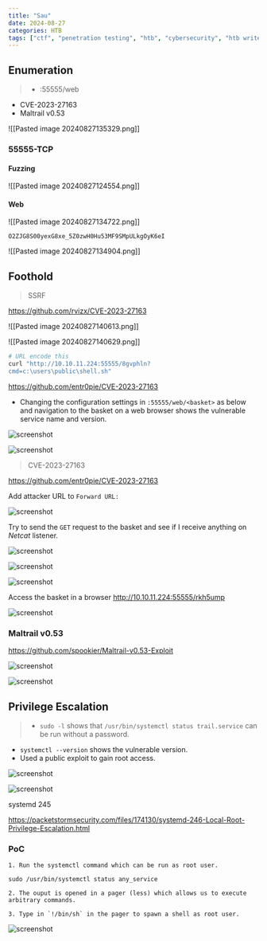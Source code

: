 ```yaml
---
title: "Sau"
date: 2024-08-27
categories: HTB
tags: ["ctf", "penetration testing", "htb", "cybersecurity", "htb writeup", "htb walkthrough", "hackthebox", "sau", "writeup"]
---
```


## Enumeration

> - :55555/web
- CVE-2023-27163
- Maltrail v0.53

![[Pasted image 20240827135329.png]]

### 55555-TCP

#### Fuzzing

![[Pasted image 20240827124554.png]]

#### Web

![[Pasted image 20240827134722.png]]

```text
O2ZJG8S00yexG8xe_5Z0zwH0Hu53MF9SMpULkgOyK6eI
```

![[Pasted image 20240827134904.png]]

## Foothold
> SSRF

https://github.com/rvizx/CVE-2023-27163

![[Pasted image 20240827140613.png]]

![[Pasted image 20240827140629.png]]

```sh
# URL encode this
curl "http://10.10.11.224:55555/8gvphln?
cmd=c:\users\public\shell.sh"
```

https://github.com/entr0pie/CVE-2023-27163

- Changing the configuration settings in `:55555/web/<basket>` as below and navigation to the basket on a web browser shows the vulnerable service name and version. 

![screenshot](/assets/images/sau4.png)

![screenshot](/assets/images/sau5.png)

> CVE-2023-27163

https://github.com/entr0pie/CVE-2023-27163

Add attacker URL to `Forward URL:`

![screenshot](/assets/images/sau1.png)

Try to send the `GET` request to the basket and see if I receive anything on *Netcat* listener.

![screenshot](/assets/images/sau2.png)

![screenshot](/assets/images/sau3.png)

![screenshot](/assets/images/sau4.png)

Access the basket in a browser http://10.10.11.224:55555/rkh5ump

![screenshot](/assets/images/sau5.png)

### Maltrail v0.53

https://github.com/spookier/Maltrail-v0.53-Exploit

![screenshot](/assets/images/sau7.png)

![screenshot](/assets/images/sau6.png)

## Privilege Escalation

>- `sudo -l` shows that `/usr/bin/systemctl status trail.service` can be run without a password. 
- `systemctl --version` shows the vulnerable version.
- Used a public exploit to gain root access. 

![screenshot](/assets/images/sau9.png)

![screenshot](/assets/images/sau11.png)

systemd 245

https://packetstormsecurity.com/files/174130/systemd-246-Local-Root-Privilege-Escalation.html

### PoC

```text
1. Run the systemctl command which can be run as root user.

sudo /usr/bin/systemctl status any_service

2. The ouput is opened in a pager (less) which allows us to execute arbitrary commands.

3. Type in `!/bin/sh` in the pager to spawn a shell as root user.
```

![screenshot](/assets/images/sau13.png)


